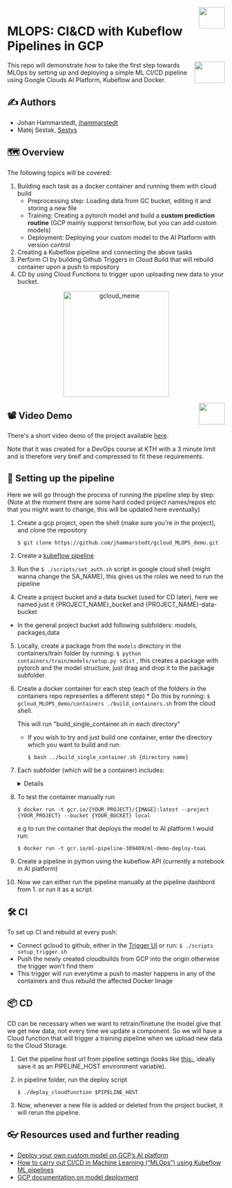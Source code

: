 <img src = "https://www.gend.co/hs-fs/hubfs/gcp-logo-cloud.png?width=730&name=gcp-logo-cloud.png" align="right" height = 50 width = 60/>

# MLOPS: CI&CD with Kubeflow Pipelines in GCP

<img src ="https://logos-world.net/wp-content/uploads/2021/02/Docker-Logo-2013-2015.png" align = "right" height = 50 width = 70 />


This repo will demonstrate how to take the first step towards MLOps by setting up and deploying a simple ML CI/CD pipeline using Google Clouds AI Platform, Kubeflow and Docker.

## ✍ Authors
* Johan Hammarstedt, [jhammarstedt](https://github.com/jhammarstedt)
* Matej Sestak, [Sestys](https://github.com/sestys)

## 🗺 Overview
The following topics will be covered:
1. Building each task as a docker container and running them with cloud build
   * Preprocessing step: Loading data from GC bucket, editing it and storing a new file
   * Training: Creating a pytorch model and build a **custom prediction routine** (GCP mainly supporst tensorflow, but you can add custom models)
   * Deployment: Deploying your custom model to the AI Platform with version control
2. Creating a Kubeflow pipeline and connecting the above tasks
3. Perform CI by building Github Triggers in Cloud Build that will rebuild container upon a push to repository
4. CD by using Cloud Functions to trigger upon uploading new data to your bucket.

<p align="center">
  <img width="245" alt="gcloud_meme" src="https://user-images.githubusercontent.com/52280124/117477536-661e9900-af5e-11eb-8615-7e2e2f783832.PNG">
</p>


<img src = "https://global-uploads.webflow.com/5d3ec351b1eba4332d213004/5ec509611b60fb7f14e7e7ce_kubeflow-logo.png" align="right" height = 50 width = 60/>

## 📽 Video Demo
There's a short video demo of the project available [here](https://www.youtube.com/watch?v=1DQxoU1s8dw). 

Note that it was created for a DevOps course at KTH with a 3 minute limit and is therefore very breif and compressed to fit these requirements. 

## 🌉 Setting up the pipeline
Here we will go through the process of running the pipeline step by step:
(Note at the moment there are some hard coded project names/repos etc that you might want to change, this will be updated here eventually)

1. Create a gcp project, open the shell (make sure you're in the project), and clone the repository 
  
      `$ git clone https://github.com/jhammarstedt/gcloud_MLOPS_demo.git`

2. Create a [kubeflow pipeline](https://console.cloud.google.com/ai-platform/pipelines)
3. Run the `$ ./scripts/set_auth.sh` script in google cloud shell (might wanna change the SA_NAME), this gives us the roles we need to run the pipeline
4. Create a project bucket and a data bucket (used for CD later), here we named just it {PROJECT_NAME}_bucket and {PROJECT_NAME}-data-bucket
  - In the general project bucket add following subfolders: models, packages,data
5. Locally, create a package from the `models` directory in the containers/train folder by running:
`$ python containers/train/models/setup.py sdist` , this creates a package with pytorch and the model structure, just drag and drop it to the package subfolder.
5. Create a docker container for each step (each of the folders in the containers repo representes a different step)
       * Do this by running: ```$ gcloud_MLOPS_demo/containers ./build_containers.sh``` from the cloud shell.

    This will run "build_single_container.sh in each directory"
    * If you wish to try and just build one container, enter the directory which you want to build and run:
      
      `$ bash ../build_single_container.sh {directory name}`

6. Each subfolder (which will be a container) includes:
    <details>
     
     * A cloudbuild.yaml file (created in build_single_repo.sh) which will let Cloud Build create a docker container by running the included Dockerfile. 

     *  The DockerFile that mainly runs the task script (e.g deploy.sh) 

    * A task script that tells the Docker container what to do (e.g preproc/train/deploy the trained model to the AI-platform)
    </details>

7. To test the container manually run

    `$ docker run -t gcr.io/{YOUR_PROJECT}/{IMAGE}:latest --project {YOUR_PROJECT} --bucket {YOUR_BUCKET} local`

    e.g to run the container that deploys the model to AI platform I would run:

    `$ docker run -t gcr.io/ml-pipeline-309409/ml-demo-deploy-toai `

8. Create a pipeline in python using the kubeflow API (currently a notebook in AI platform)
9. Now we can either run the pipeline manually at the pipeline dashbord from 1. or run it as a script.

## 🛠 CI
To set up CI and rebuild at every push:
  * Connect gcloud to github, either in the [Trigger UI](https://console.cloud.google.com/cloud-build/triggers?project=ml-pipeline-309409&folder=&organizationId=) or run:
            `$ ./scripts setup_trigger.sh`
  * Push the newly created cloudbuilds from GCP into the origin otherwise the trigger won't find them
  * This trigger will run everytime a push to master happens in any of the containers and thus rebuild the affected Docker Image

## 📦 CD
CD can be necessary when we want to retrain/finetune the model give that we get new data, not every time we update a component.
So we will have a Cloud function that will trigger a training pipeline when we upload new data to the Cloud Storage.
1. Get the pipeline host url from pipeline settings (looks like [this:](https://39ddd8e8124976d-dot-us-central1.pipelines.googleusercontent.com), ideally save it as an PIPELINE_HOST environment variable).
2. in pipeline folder, run the deploy script

    `$ ./deploy_cloudfunction $PIPELINE_HOST`

3. Now, whenever a new file is added or deleted from the project bucket, it will rerun the pipeline.



## 👓 Resources used and further reading
* [Deploy your own custom model on GCP’s AI platform](https://medium.com/searce/deploy-your-own-custom-model-on-gcps-ai-platform-7e42a5721b43)
* [How to carry out CI/CD in Machine Learning (“MLOps”) using Kubeflow ML pipelines](https://medium.com/google-cloud/how-to-carry-out-ci-cd-in-machine-learning-mlops-using-kubeflow-ml-pipelines-part-3-bdaf68082112)
* [GCP documentation on model deployment](https://cloud.google.com/ai-platform/prediction/docs/deploying-models)
